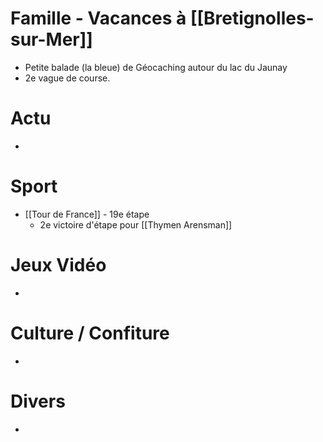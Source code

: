 # Famille - Vacances à [[Bretignolles-sur-Mer]]
- Petite balade (la bleue) de Géocaching autour du lac du Jaunay
- 2e vague de course.
# Actu
- 
# Sport
- [[Tour de France]] - 19e étape
	- 2e victoire d'étape pour [[Thymen Arensman]]
# Jeux Vidéo
- 
# Culture / Confiture
- 
# Divers
- 
